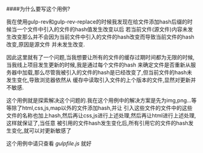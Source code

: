 ####为什么要写这个用例?

我在使用gulp-rev和gulp-rev-replace的时候我发现在给文件添加hash后缀的时候当一个文件中引入的文件的hash值发生改变以后
若当前文件(源文件)内容未发生改变那么并不会因为当前文件中引入的文件的hash改变而导致当前文件的hash改变,原因是源文件
并未发生改变.

因此这里就有了一个问题,当我想要让所有的文件的缓存过期时间都为无限的时候,当我线上项目发生更新的时候,我是通过每个文件的hash
来确定文件是否重新从服务器中加载,那么尽管我被引入的文件的hash是已经改变了,但当前文件的hash未发生变化,导致浏览器依然从
缓存中读取引入文件的上个版本的文件,显然对更新并不敏感.

这个用例就是探索解决这个问题的.我在这个用例中的解决方案是先为img,png...等等除了html,css,js,map以外的文件添加hash,并让
引入这些文件的文件中的这些文件的名称也加上hash,然后再让css,js进行上述处理,然后再让html进行上述处理,这样就保证了,当任意
被引用的文件hash发生变化后,所有引用它的文件的hash发生变化,就可以对更新敏感了

这个用例中请只查看 *gulpfile.js* 就好